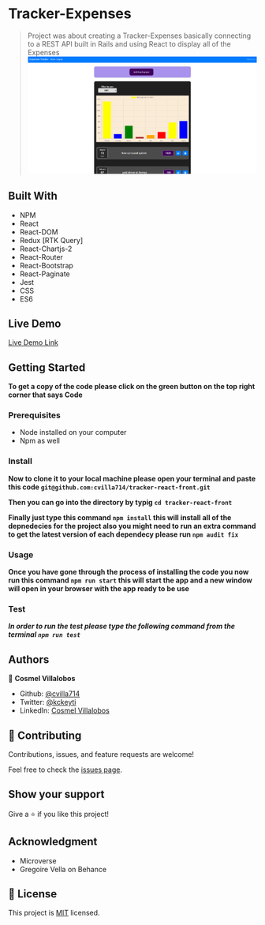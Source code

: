# Tracker-Expenses

> Project was about creating a Tracker-Expenses
> basically connecting to a REST API built in Rails
> and using React to display all of the Expenses
> ![screenshot](./tracker.png)

## Built With

- NPM
- React
- React-DOM
- Redux [RTK Query]
- React-Chartjs-2
- React-Router
- React-Bootstrap
- React-Paginate
- Jest
- CSS
- ES6

## Live Demo

[Live Demo Link](https://vibrant-heyrovsky-039c58.netlify.app/)

## Getting Started

**To get a copy of the code please click on the green button on the top right corner that says Code**

### Prerequisites

- Node installed on your computer
- Npm as well

### Install

**Now to clone it to your local machine please open your terminal and paste this code `git@github.com:cvilla714/tracker-react-front.git`**

**Then you can go into the directory by typig `cd tracker-react-front`**

**Finally just type this command `npm install` this will install all of the depnedecies for the project also you might need to run an extra command to get the latest version of each dependecy please run `npm audit fix`**

### Usage

**Once you have gone through the process of installing the code you now run this command `npm run start` this will start the app and a new window will open in your browser with the app ready to be use**

### Test

**_In order to run the test please type the following command from the terminal `npm run test`_**

## Authors

👤 **Cosmel Villalobos**

- Github: [@cvilla714](https://github.com/cvilla714)
- Twitter: [@kckeyti](https://twitter.com/kckeyti)
- LinkedIn: [Cosmel Villalobos](https://www.linkedin.com/in/cosvilla/)

## 🤝 Contributing

Contributions, issues, and feature requests are welcome!

Feel free to check the [issues page](https://github.com/cvilla714/tracker-react-front/issues).

## Show your support

Give a ⭐️ if you like this project!

## Acknowledgment

- Microverse
- Gregoire Vella on Behance

## 📝 License

This project is [MIT](https://github.com/cvilla714/tracker-react-front/blob/master/LICENSE) licensed.
